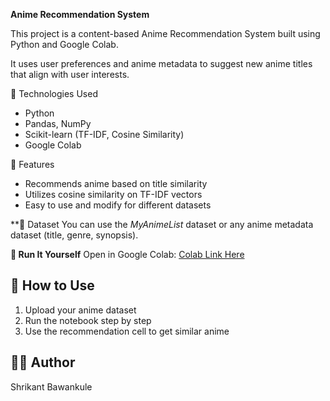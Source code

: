 **Anime Recommendation System**

This project is a content-based Anime Recommendation System built using Python and Google Colab.

It uses user preferences and anime metadata to suggest new anime titles that align with user interests.

🔧 Technologies Used
- Python
- Pandas, NumPy
- Scikit-learn (TF-IDF, Cosine Similarity)
- Google Colab

📌 Features
- Recommends anime based on title similarity
- Utilizes cosine similarity on TF-IDF vectors
- Easy to use and modify for different datasets

**📁 Dataset
You can use the *MyAnimeList* dataset or any anime metadata dataset (title, genre, synopsis).






**🚀 Run It Yourself**
Open in Google Colab: [Colab Link Here](#)

## 📎 How to Use
1. Upload your anime dataset
2. Run the notebook step by step
3. Use the recommendation cell to get similar anime

## 👨‍💻 Author
Shrikant Bawankule



